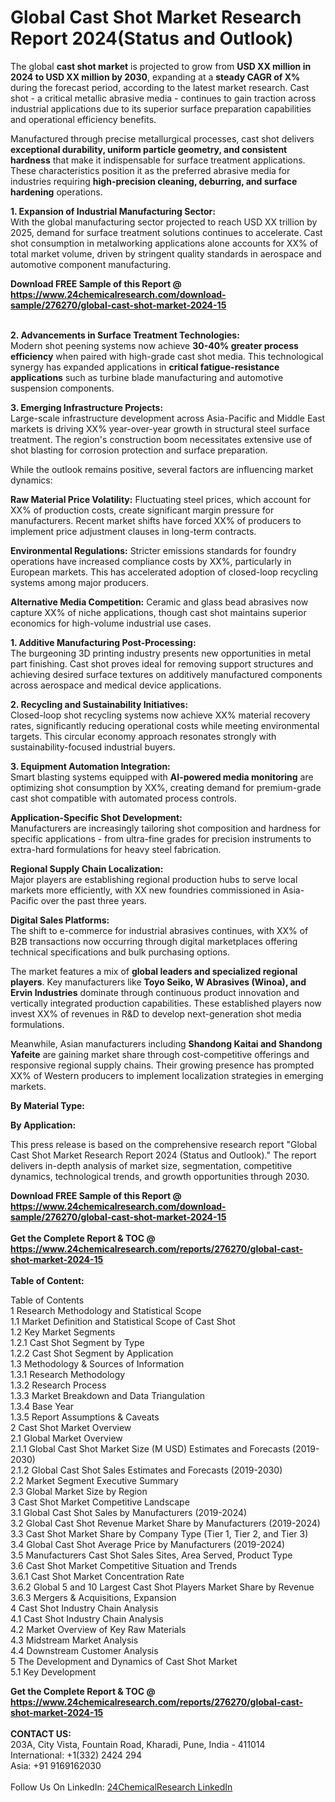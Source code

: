 <h1>Global Cast Shot Market Research Report 2024(Status and Outlook)</h1><p>The global <strong>cast shot market</strong> is projected to grow from <strong>USD XX million in 2024 to USD XX million by 2030</strong>, expanding at a <strong>steady CAGR of X%</strong> during the forecast period, according to the latest market research. Cast shot - a critical metallic abrasive media - continues to gain traction across industrial applications due to its superior surface preparation capabilities and operational efficiency benefits.</p><p>Manufactured through precise metallurgical processes, cast shot delivers <strong>exceptional durability, uniform particle geometry, and consistent hardness</strong> that make it indispensable for surface treatment applications. These characteristics position it as the preferred abrasive media for industries requiring <strong>high-precision cleaning, deburring, and surface hardening</strong> operations.</p><p><strong>1. Expansion of Industrial Manufacturing Sector:</strong><br>
With the global manufacturing sector projected to reach USD XX trillion by 2025, demand for surface treatment solutions continues to accelerate. Cast shot consumption in metalworking applications alone accounts for XX% of total market volume, driven by stringent quality standards in aerospace and automotive component manufacturing.</p><div><b>Download FREE Sample of this Report @ 
            <a href="https://www.24chemicalresearch.com/download-sample/276270/global-cast-shot-market-2024-15">
            https://www.24chemicalresearch.com/download-sample/276270/global-cast-shot-market-2024-15</a></b></div><br><p><strong>2. Advancements in Surface Treatment Technologies:</strong><br>
Modern shot peening systems now achieve <strong>30-40% greater process efficiency</strong> when paired with high-grade cast shot media. This technological synergy has expanded applications in <strong>critical fatigue-resistance applications</strong> such as turbine blade manufacturing and automotive suspension components.</p><p><strong>3. Emerging Infrastructure Projects:</strong><br>
Large-scale infrastructure development across Asia-Pacific and Middle East markets is driving XX% year-over-year growth in structural steel surface treatment. The region's construction boom necessitates extensive use of shot blasting for corrosion protection and surface preparation.</p><p>While the outlook remains positive, several factors are influencing market dynamics:</p><p><strong>Raw Material Price Volatility:</strong> Fluctuating steel prices, which account for XX% of production costs, create significant margin pressure for manufacturers. Recent market shifts have forced XX% of producers to implement price adjustment clauses in long-term contracts.</p><p><strong>Environmental Regulations:</strong> Stricter emissions standards for foundry operations have increased compliance costs by XX%, particularly in European markets. This has accelerated adoption of closed-loop recycling systems among major producers.</p><p><strong>Alternative Media Competition:</strong> Ceramic and glass bead abrasives now capture XX% of niche applications, though cast shot maintains superior economics for high-volume industrial use cases.</p><p><strong>1. Additive Manufacturing Post-Processing:</strong><br>
The burgeoning 3D printing industry presents new opportunities in metal part finishing. Cast shot proves ideal for removing support structures and achieving desired surface textures on additively manufactured components across aerospace and medical device applications.</p><p><strong>2. Recycling and Sustainability Initiatives:</strong><br>
Closed-loop shot recycling systems now achieve XX% material recovery rates, significantly reducing operational costs while meeting environmental targets. This circular economy approach resonates strongly with sustainability-focused industrial buyers.</p><p><strong>3. Equipment Automation Integration:</strong><br>
Smart blasting systems equipped with <strong>AI-powered media monitoring</strong> are optimizing shot consumption by XX%, creating demand for premium-grade cast shot compatible with automated process controls.</p><p><strong>Application-Specific Shot Development:</strong><br>
	Manufacturers are increasingly tailoring shot composition and hardness for specific applications - from ultra-fine grades for precision instruments to extra-hard formulations for heavy steel fabrication.</p><p><strong>Regional Supply Chain Localization:</strong><br>
	Major players are establishing regional production hubs to serve local markets more efficiently, with XX new foundries commissioned in Asia-Pacific over the past three years.</p><p><strong>Digital Sales Platforms:</strong><br>
	The shift to e-commerce for industrial abrasives continues, with XX% of B2B transactions now occurring through digital marketplaces offering technical specifications and bulk purchasing options.</p><p>The market features a mix of <strong>global leaders and specialized regional players</strong>. Key manufacturers like <strong>Toyo Seiko, W Abrasives (Winoa), and Ervin Industries</strong> dominate through continuous product innovation and vertically integrated production capabilities. These established players now invest XX% of revenues in R&amp;D to develop next-generation shot media formulations.</p><p>Meanwhile, Asian manufacturers including <strong>Shandong Kaitai and Shandong Yafeite</strong> are gaining market share through cost-competitive offerings and responsive regional supply chains. Their growing presence has prompted XX% of Western producers to implement localization strategies in emerging markets.</p><p><strong>By Material Type:</strong></p><p><strong>By Application:</strong></p><p>This press release is based on the comprehensive research report "Global Cast Shot Market Research Report 2024 (Status and Outlook)." The report delivers in-depth analysis of market size, segmentation, competitive dynamics, technological trends, and growth opportunities through 2030.</p><div><b>Download FREE Sample of this Report @ 
            <a href="https://www.24chemicalresearch.com/download-sample/276270/global-cast-shot-market-2024-15">
            https://www.24chemicalresearch.com/download-sample/276270/global-cast-shot-market-2024-15</a></b></div><br><div><b>Get the Complete Report & TOC @ 
            <a href="https://www.24chemicalresearch.com/reports/276270/global-cast-shot-market-2024-15">
            https://www.24chemicalresearch.com/reports/276270/global-cast-shot-market-2024-15</a></b></div><br>
            <b>Table of Content:</b><p>Table of Contents<br />
1 Research Methodology and Statistical Scope<br />
1.1 Market Definition and Statistical Scope of Cast Shot<br />
1.2 Key Market Segments<br />
1.2.1 Cast Shot Segment by Type<br />
1.2.2 Cast Shot Segment by Application<br />
1.3 Methodology & Sources of Information<br />
1.3.1 Research Methodology<br />
1.3.2 Research Process<br />
1.3.3 Market Breakdown and Data Triangulation<br />
1.3.4 Base Year<br />
1.3.5 Report Assumptions & Caveats<br />
2 Cast Shot Market Overview<br />
2.1 Global Market Overview<br />
2.1.1 Global Cast Shot Market Size (M USD) Estimates and Forecasts (2019-2030)<br />
2.1.2 Global Cast Shot Sales Estimates and Forecasts (2019-2030)<br />
2.2 Market Segment Executive Summary<br />
2.3 Global Market Size by Region<br />
3 Cast Shot Market Competitive Landscape<br />
3.1 Global Cast Shot Sales by Manufacturers (2019-2024)<br />
3.2 Global Cast Shot Revenue Market Share by Manufacturers (2019-2024)<br />
3.3 Cast Shot Market Share by Company Type (Tier 1, Tier 2, and Tier 3)<br />
3.4 Global Cast Shot Average Price by Manufacturers (2019-2024)<br />
3.5 Manufacturers Cast Shot Sales Sites, Area Served, Product Type<br />
3.6 Cast Shot Market Competitive Situation and Trends<br />
3.6.1 Cast Shot Market Concentration Rate<br />
3.6.2 Global 5 and 10 Largest Cast Shot Players Market Share by Revenue<br />
3.6.3 Mergers & Acquisitions, Expansion<br />
4 Cast Shot Industry Chain Analysis<br />
4.1 Cast Shot Industry Chain Analysis<br />
4.2 Market Overview of Key Raw Materials<br />
4.3 Midstream Market Analysis<br />
4.4 Downstream Customer Analysis<br />
5 The Development and Dynamics of Cast Shot Market <br />
5.1 Key Development</p><div><b>Get the Complete Report & TOC @ 
            <a href="https://www.24chemicalresearch.com/reports/276270/global-cast-shot-market-2024-15">
            https://www.24chemicalresearch.com/reports/276270/global-cast-shot-market-2024-15</a></b></div><br><b>CONTACT US:</b><br>
            203A, City Vista, Fountain Road, Kharadi, Pune, India - 411014<br>
            International: +1(332) 2424 294<br>
            Asia: +91 9169162030 <br><br>
            Follow Us On LinkedIn: <a href="https://www.linkedin.com/company/24chemicalresearch/">24ChemicalResearch LinkedIn</a>